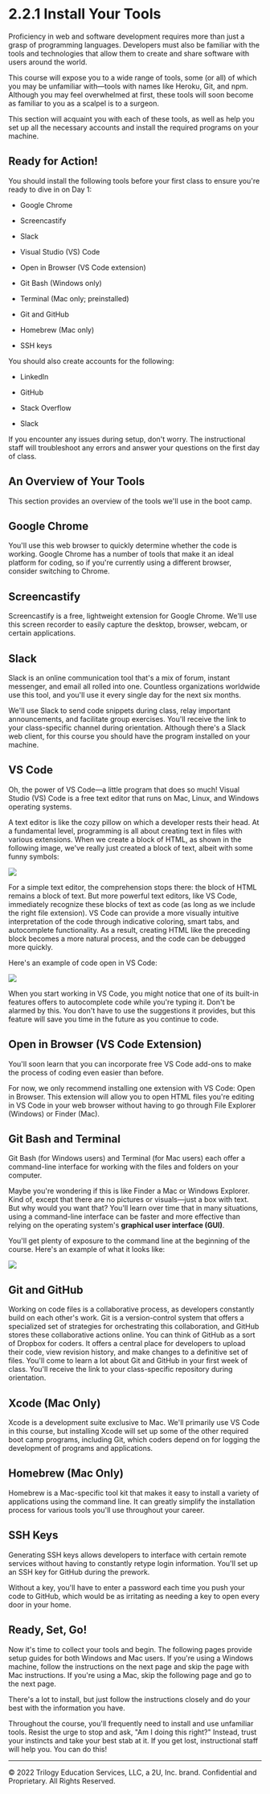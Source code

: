 # 2.2.1 Install Your Tools

Proficiency in web and software development requires more than just a grasp of programming languages. Developers must also be familiar with the tools and technologies that allow them to create and share software with users around the world.

This course will expose you to a wide range of tools, some (or all) of which you may be unfamiliar with—tools with names like Heroku, Git, and npm. Although you may feel overwhelmed at first, these tools will soon become as familiar to you as a scalpel is to a surgeon.

This section will acquaint you with each of these tools, as well as help you set up all the necessary accounts and install the required programs on your machine.

## Ready for Action!

You should install the following tools before your first class to ensure you're ready to dive in on Day 1:

* Google Chrome

* Screencastify

* Slack

* Visual Studio (VS) Code

* Open in Browser (VS Code extension)

* Git Bash (Windows only)

* Terminal (Mac only; preinstalled)

* Git and GitHub

* Homebrew (Mac only)

* SSH keys

You should also create accounts for the following:

* LinkedIn

* GitHub

* Stack Overflow

* Slack

If you encounter any issues during setup, don't worry. The instructional staff will troubleshoot any errors and answer your questions on the first day of class.

## An Overview of Your Tools

This section provides an overview of the tools we'll use in the boot camp.

## Google Chrome

You'll use this web browser to quickly determine whether the code is working. Google Chrome has a number of tools that make it an ideal platform for coding, so if you're currently using a different browser, consider switching to Chrome.

## Screencastify

Screencastify is a free, lightweight extension for Google Chrome. We'll use this screen recorder to easily capture the desktop, browser, webcam, or certain applications.

## Slack

Slack is an online communication tool that's a mix of forum, instant messenger, and email all rolled into one. Countless organizations worldwide use this tool, and you'll use it every single day for the next six months.

We'll use Slack to send code snippets during class, relay important announcements, and facilitate group exercises. You'll receive the link to your class-specific channel during orientation. Although there's a Slack web client, for this course you should have the program installed on your machine.

## VS Code

Oh, the power of VS Code—a little program that does so much! Visual Studio (VS) Code is a free text editor that runs on Mac, Linux, and Windows operating systems.

A text editor is like the cozy pillow on which a developer rests their head. At a fundamental level, programming is all about creating text in files with various extensions. When we create a block of HTML, as shown in the following image, we've really just created a block of text, albeit with some funny symbols:

![](../../img/23-fullstack-code-block-example.png)

For a simple text editor, the comprehension stops there: the block of HTML remains a block of text. But more powerful text editors, like VS Code, immediately recognize these blocks of text as code (as long as we include the right file extension). VS Code can provide a more visually intuitive interpretation of the code through indicative coloring, smart tabs, and autocomplete functionality. As a result, creating HTML like the preceding block becomes a more natural process, and the code can be debugged more quickly.

Here's an example of code open in VS Code:

![](../../img/24-fullstack-vscode-example.png)

When you start working in VS Code, you might notice that one of its built-in features offers to autocomplete code while you're typing it. Don't be alarmed by this. You don't have to use the suggestions it provides, but this feature will save you time in the future as you continue to code.

## Open in Browser (VS Code Extension)

You'll soon learn that you can incorporate free VS Code add-ons to make the process of coding even easier than before.

For now, we only recommend installing one extension with VS Code: Open in Browser. This extension will allow you to open HTML files you're editing in VS Code in your web browser without having to go through File Explorer (Windows) or Finder (Mac).

## Git Bash and Terminal

Git Bash (for Windows users) and Terminal (for Mac users) each offer a command-line interface for working with the files and folders on your computer.

Maybe you're wondering if this is like Finder a Mac or Windows Explorer. Kind of, except that there are no pictures or visuals—just a box with text. But why would you want that? You'll learn over time that in many situations, using a command-line interface can be faster and more effective than relying on the operating system's **graphical user interface (GUI)**.

You'll get plenty of exposure to the command line at the beginning of the course. Here's an example of what it looks like:

![](../../img/25-fullstack-gitbash-terminal.png)

## Git and GitHub

Working on code files is a collaborative process, as developers constantly build on each other's work. Git is a version-control system that offers a specialized set of strategies for orchestrating this collaboration, and GitHub stores these collaborative actions online. You can think of GitHub as a sort of Dropbox for coders. It offers a central place for developers to upload their code, view revision history, and make changes to a definitive set of files. You'll come to learn a lot about Git and GitHub in your first week of class. You'll receive the link to your class-specific repository during orientation.

## Xcode (Mac Only)

Xcode is a development suite exclusive to Mac. We'll primarily use VS Code in this course, but installing Xcode will set up some of the other required boot camp programs, including Git, which coders depend on for logging the development of programs and applications.

## Homebrew (Mac Only)

Homebrew is a Mac-specific tool kit that makes it easy to install a variety of applications using the command line. It can greatly simplify the installation process for various tools you'll use throughout your career.

## SSH Keys

Generating SSH keys allows developers to interface with certain remote services without having to constantly retype login information. You'll set up an SSH key for GitHub during the prework.

Without a key, you'll have to enter a password each time you push your code to GitHub, which would be as irritating as needing a key to open every door in your home.

## Ready, Set, Go!

Now it's time to collect your tools and begin. The following pages provide setup guides for both Windows and Mac users. If you're using a Windows machine, follow the instructions on the next page and skip the page with Mac instructions. If you're using a Mac, skip the following page and go to the next page.

There's a lot to install, but just follow the instructions closely and do your best with the information you have.

Throughout the course, you'll frequently need to install and use unfamiliar tools. Resist the urge to stop and ask, "Am I doing this right?" Instead, trust your instincts and take your best stab at it. If you get lost, instructional staff will help you. You can do this!

---
© 2022 Trilogy Education Services, LLC, a 2U, Inc. brand. Confidential and Proprietary. All Rights Reserved.